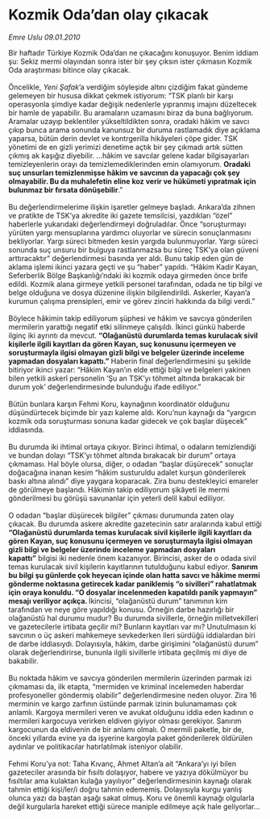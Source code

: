 # Kozmik Oda’dan olay çıkacak

*Emre Uslu 09.01.2010*

<div class="yazi">Bir haftadır Türkiye Kozmik Oda’dan ne çıkacağını konuşuyor. Benim iddiam şu: Sekiz mermi olayından sonra ister bir şey çıksın ister çıkmasın Kozmik Oda araştırması bitince olay çıkacak. <br/><br/>Öncelikle, <i>Yeni Şafak</i>’a verdiğim söyleşide altını çizdiğim fakat gündeme gelemeyen bir hususa dikkat çekmek istiyorum: “TSK planlı bir karşı operasyonla şimdiye kadar değişik nedenlerle yıpranmış imajını düzeltecek bir hamle de yapabilir. Bu aramaların uzamasını biraz da buna bağlıyorum. Aramalar uzayıp beklentiler yükseltildikten sonra, oradaki hâkim ve savcı çıkıp bunca arama sonunda kanunsuz bir duruma rastlamadık diye açıklama yaparsa, bütün derin devlet ve kontrgerilla hikâyeleri çöpe gider. TSK yönetimi de en gizli yerimizi denetime açtık bir şey çıkmadı artık sütten çıkmış ak kaşığız diyebilir. ...hâkim ve savcılar gelene kadar bilgisayarları temizleyenlerin orayı da temizlemediklerinden emin olamıyorum. <b>Oradaki suç unsurları temizlenmişse hâkim ve savcının da yapacağı çok şey olmayabilir. Bu da muhalefetin eline koz verir ve hükümeti yıpratmak için bulunmaz bir fırsata dönüşebilir</b>.” <br/><br/>Bu değerlendirmelerime ilişkin işaretler gelmeye başladı. Ankara’da zihnen ve pratikte de TSK’ya akredite iki gazete temsilcisi, yazdıkları “özel” haberlerle yukarıdaki değerlendirmeyi doğruladılar. Önce “soruşturmayı yürüten yargı mensuplarına yardımcı oluyorlar ve sürecin sonuçlanmasını bekliyorlar. Yargı süreci bitmeden kesin yargıda bulunmuyorlar. Yargı süreci sonunda suç unsuru bir bulguya rastlanmazsa bu süreç TSK’ya olan güveni arttıracaktır” değerlendirmesi basında yer aldı. Bunu takip eden gün de aklama işlemi ikinci yazara geçti ve şu “haber” yapıldı. “Hâkim Kadir Kayan, Seferberlik Bölge Başkanlığı’ndaki iki kozmik odaya girmeden önce brife edildi. Kozmik alana girmeye yetkili personel tarafından, odada ne tip bilgi ve belge olduğuna ve dosya düzenine ilişkin bilgilendirildi. Askerler, Kayan’a kurumun çalışma prensipleri, emir ve görev zinciri hakkında da bilgi verdi.” <br/><br/>Böylece hâkimin takip ediliyorum şüphesi ve hâkim ve savcıya gönderilen mermilerin yarattığı negatif etki silinmeye çalışıldı. İkinci günkü haberde ilginç iki ayrıntı da mevcut. <b>“Olağanüstü durumlarda temas kurulacak sivil kişilerle ilgili kayıtları da gören Kayan, suç konusunu içermeyen ve soruşturmayla ilgisi olmayan gizli bilgi ve belgeler üzerinde inceleme yapmadan dosyaları kapattı.”</b> Haberin final değerlendirmesini şu şekilde bitiriyor ikinci yazar: “Hâkim Kayan’ın elde ettiği bilgi ve belgeleri yakinen bilen yetkili askerî personelin ‘Şu an TSK’yı töhmet altında bırakacak bir durum yok’ değerlendirmesinde bulunduğu ifade ediliyor.” <br/><br/>Bütün bunlara karşın Fehmi Koru, kaynağının koordinatör olduğunu düşündürtecek biçimde bir yazı kaleme aldı. Koru’nun kaynağı da “yargıcın kozmik oda soruşturması sonuna kadar gidecek ve çok başlar düşecek” iddiasında. <br/><br/>Bu durumda iki ihtimal ortaya çıkıyor. Birinci ihtimal, o odaların temizlendiği ve bundan dolayı “TSK’yı töhmet altında bırakacak bir durum” ortaya çıkmaması. Hal böyle olursa, diğer, o odadan “başlar düşürecek” sonuçlar doğacağına inanan kesim “hâkim susturuldu adalet kurşun gönderilerek baskı altına alındı” diye yaygara koparacak. Zira bunu destekleyici emareler de görülmeye başlandı. Hâkimin takip ediliyorum şikâyeti ile mermi gönderilmesi bu görüşü savunanlar için yeterli delil kabul ediliyor. <br/><br/>O odadan “başlar düşürecek bilgiler” çıkması durumunda zaten olay çıkacak. Bu durumda askere akredite gazetecinin satır aralarında kabul ettiği <b>“Olağanüstü durumlarda temas kurulacak sivil kişilerle ilgili kayıtları da gören Kayan, suç konusunu içermeyen ve soruşturmayla ilgisi olmayan gizli bilgi ve belgeler üzerinde inceleme yapmadan dosyaları kapattı”</b> bilgisi iki nedenle önem kazanıyor. Birincisi, asker de o odada sivil temas kurulacak sivil kişilerin kayıtlarının tutulduğunu kabul ediyor. <b>Sanırım bu bilgi şu günlerde çok heyecan içinde olan hatta savcı ve hâkime mermi gönderme noktasına getirecek kadar paniklemiş “o sivilleri” rahatlatmak için oraya konuldu. “O dosyalar incelenmeden kapatıldı panik yapmayın” mesajı veriliyor açıkça. </b>İkincisi, “olağanüstü durum” tanımının kim tarafından ve neye göre yapıldığı konusu. Örneğin darbe hazırlığı bir olağanüstü hal durumu mudur? Bu durumda sivillerle, örneğin milletvekilleri ve gazetecilerle irtibata geçilir mi? Bunların kayıtları var mı? Unutulmasın ki savcının o üç askeri mahkemeye sevkederken ileri sürdüğü iddialardan biri de darbe iddiasıydı. Dolayısıyla, hâkim, darbe girişimini “olağanüstü durum” olarak değerlendirirse, bununla ilgili sivillerle irtibata geçilmiş mi diye de bakabilir. <br/><br/>Bu noktada hâkim ve savcıya gönderilen mermilerin üzerinden parmak izi çıkmaması da, ilk etapta, “mermiden ve kriminal incelemeden haberdar profesyoneller göndermiş olabilir” değerlendirmesine neden oluyor. Zira 16 merminin ve kargo zarfının üstünde parmak izinin bulunamaması çok anlamlı. Kargoya mermileri veren ve avukat olduğunu iddia eden kadının o mermileri kargocuya verirken eldiven giyiyor olması gerekiyor. Sanırım kargocunun da eldivenin de bir anlamı olmalı. O mermili paketle, bir de, önceki yıllarda evine ya da işyerine kargoyla paket gönderilerek öldürülen aydınlar ve politikacılar hatırlatılmak isteniyor olabilir. <br/><br/>Fehmi Koru’ya not: Taha Kıvanç, Ahmet Altan’a ait “Ankara’yı iyi bilen gazeteciler arasında bir fısıltı dolaşıyor, habere ve yazıya dökülmüyor bu fısıltılar ama kulaktan kulağa yayılıyor” değerlendirmesinin kaynağı olarak tahmin ettiği kişi/ler/i doğru tahmin edememiş. Dolayısıyla kurgu yanlış olunca yazı da baştan aşağı sakat olmuş. Koru ve önemli kaynağı olgularla değil kurgularla hareket ettiği sürece maniple edilmeye açık hale geliyorlar...</div>

